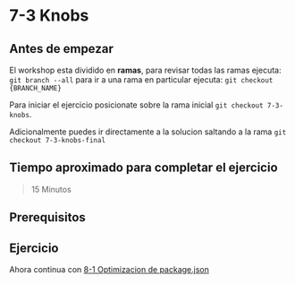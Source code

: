 # 7-3 Knobs

## Antes de empezar

El workshop esta dividido en **ramas**, para revisar todas las ramas ejecuta: `git branch --all`
para ir a una rama en particular ejecuta: `git checkout {BRANCH_NAME}`

Para iniciar el ejercicio posicionate sobre la rama inicial `git checkout 7-3-knobs`.

Adicionalmente puedes ir directamente a la solucion saltando a la rama `git checkout 7-3-knobs-final`

## Tiempo aproximado para completar el ejercicio

> 15 Minutos

## Prerequisitos

## Ejercicio

Ahora continua con [8-1 Optimizacion de package.json](../8-workshop-herramientas/8-1-optimizando-package-json.md)
